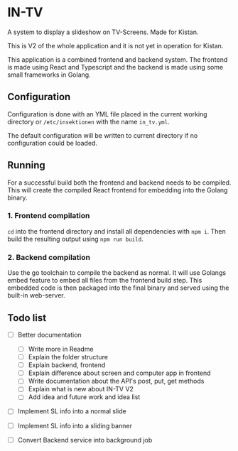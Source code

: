 # IN-TV

A system to display a slideshow on TV-Screens. Made for Kistan.

This is V2 of the whole application and it is not yet in operation for Kistan.

This application is a combined frontend and backend system. The frontend is made using React and Typescript and the
backend is made using some small frameworks in Golang.

## Configuration

Configuration is done with an YML file placed in the current working directory or `/etc/insektionen` with the
name `in_tv.yml`.

The default configuration will be written to current directory if no configuration could be loaded.

## Running

For a successful build both the frontend and backend needs to be compiled. This will create the compiled React frontend
for embedding into the Golang binary.

### 1. Frontend compilation

`cd` into the frontend directory and install all dependencies with `npm i`. Then build the resulting output
using `npm run build`.

### 2. Backend compilation

Use the go toolchain to compile the backend as normal. It will use Golangs embed feature to embed all files from the
frontend build step. This embedded code is then packaged into the final binary and served using the built-in web-server.


## Todo list
- [ ] Better documentation
   - [ ] Write more in Readme
   - [ ] Explain the folder structure
   - [ ] Explain backend, frontend
   - [ ] Explain difference about screen and computer app in frontend
   - [ ] Write documentation about the API's post, put, get methods
   - [ ] Explain what is new about IN-TV V2
   - [ ] Add idea and future work and idea list
- [ ] Implement SL info into a normal slide
- [ ] Implement SL info into a sliding banner
- [ ] Convert Backend service into background job

